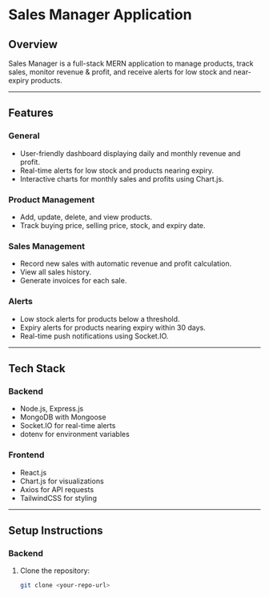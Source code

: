 # Sales Manager Application

## Overview
Sales Manager is a full-stack MERN application to manage products, track sales, monitor revenue & profit, and receive alerts for low stock and near-expiry products.

---

## Features

### General
- User-friendly dashboard displaying daily and monthly revenue and profit.
- Real-time alerts for low stock and products nearing expiry.
- Interactive charts for monthly sales and profits using Chart.js.

### Product Management
- Add, update, delete, and view products.
- Track buying price, selling price, stock, and expiry date.

### Sales Management
- Record new sales with automatic revenue and profit calculation.
- View all sales history.
- Generate invoices for each sale.

### Alerts
- Low stock alerts for products below a threshold.
- Expiry alerts for products nearing expiry within 30 days.
- Real-time push notifications using Socket.IO.

---

## Tech Stack

### Backend
- Node.js, Express.js
- MongoDB with Mongoose
- Socket.IO for real-time alerts
- dotenv for environment variables

### Frontend
- React.js
- Chart.js for visualizations
- Axios for API requests
- TailwindCSS for styling

---

## Setup Instructions

### Backend
1. Clone the repository:
   ```bash
   git clone <your-repo-url>